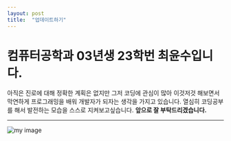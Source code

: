```yaml
---
layout: post
title:  "업데이트하기"
---
```


# 컴퓨터공학과 03년생 23학번 최윤수입니다. 

아직은 진로에 대해 정확한 계획은 없지만 그저 코딩에 관심이 많아
이것저것 해보면서 막연하게 프로그래밍을 배워 개발자가 되자는 생각을 가지고 있습니다.
열심히 코딩공부를 해서 발전하는 모습을 스스로 지켜보고싶습니다. **앞으로 잘 부탁드리겠습니다.**
___

![my image](https://photos.app.goo.gl/oGaRa79gWjj7VVVm8)

